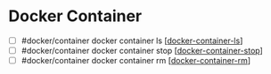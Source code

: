 # Docker Container

- [ ] #docker/container docker container ls [[docker-container-ls]]
- [ ] #docker/container docker container stop [[docker-container-stop]]
- [ ] #docker/container docker container rm [[docker-container-rm]]

[//begin]: # "Autogenerated link references for markdown compatibility"
[docker-container-ls]: docker-container-ls.md "Docker Container Ls"
[docker-container-stop]: docker-container-stop.md "Docker Container Stop"
[docker-container-rm]: docker-container-rm.md "Docker Container rm"
[//end]: # "Autogenerated link references"